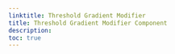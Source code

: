 ```yaml
---
linktitle: Threshold Gradient Modifier
title: Threshold Gradient Modifier Component
description:
toc: true
---
```


